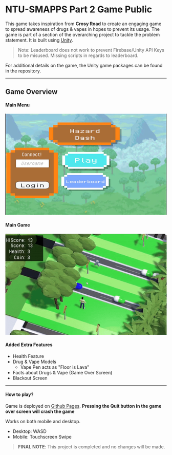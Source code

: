 # NTU-SMAPPS Part 2 Game Public

This game takes inspiration from **Crosy Road** to create an engaging game to spread awareness of drugs & vapes in hopes to prevent its usage. The game is part of a section of the overarching project to tackle the problem statement. It is built using [Unity](https://unity.com/).

> Note: Leaderboard does not work to prevent Firebase/Unity API Keys to be misused.
>       Missing scripts in regards to leaderboard.

For additional details on the game, the Unity game packages can be found in the repository.

---
## Game Overview
#### Main Menu
![](https://github.com/defensivestance/ntu_smapps_part2dipgame/blob/main/mainmenuscreen.JPG)
#### Main Game
![](https://github.com/defensivestance/ntu_smapps_part2dipgame/blob/main/maingamescreen.gif)

#### Added Extra Features
- Health Feature
- Drug & Vape Models
  - Vape Pen acts as "Floor is Lava"
- Facts about Drugs & Vape (Game Over Screen)
- Blackout Screen
---

#### How to play?
Game is deployed on [Github Pages](https://defensivestance.github.io/ntu_smapps_part2dipgame/).
**Pressing the Quit button in the game over screen will crash the game**

Works on both mobile and desktop.
- Desktop: WASD
- Mobile: Touchscreen Swipe


>**FINAL NOTE**: This project is completed and no changes will be made.

